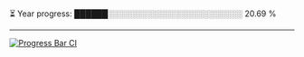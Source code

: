 
⏳ Year progress: ██████░░░░░░░░░░░░░░░░░░░░░░░░ 20.69 %

---

[![Progress Bar CI](https://github.com/thatoranzhevyy/thatoranzhevyy/actions/workflows/node.js.yml/badge.svg)](https://github.com/thatoranzhevyy/thatoranzhevyy/actions/workflows/node.js.yml)

